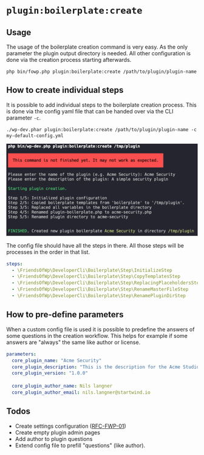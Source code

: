 # `plugin:boilerplate:create`

## Usage

The usage of the boilerplate creation command is very easy. As the only parameter the plugin output directory is needed. All other configuration is done via the creation process starting afterwards.

```shell
php bin/fowp.php plugin:boilerplate:create /path/to/plugin/plugin-name
```

## How to create individual steps

It is possible to add individual steps to the boilerplate creation process. This is done via the config yaml file that can be handed over via the CLI parameter `-c`.

````shell
./wp-dev.phar plugin:boilerplate:create /path/to/plugin/plugin-name -c my-default-config.yml
````

![CLI Output](../images/boilerplate.png)


The config file should have all the steps in there. All those steps will be processes in the order in that list. 

```yaml
steps:
  - \FriendsOfWp\DeveloperCli\Boilerplate\Step\InitializeStep
  - \FriendsOfWp\DeveloperCli\Boilerplate\Step\CopyTemplatesStep
  - \FriendsOfWp\DeveloperCli\Boilerplate\Step\ReplacingPlaceholdersStep
  - \FriendsOfWp\DeveloperCli\Boilerplate\Step\RenameMasterFileStep
  - \FriendsOfWp\DeveloperCli\Boilerplate\Step\RenamePluginDirStep

```

## How to pre-define parameters
When a custom config file is used it is possible to predefine the answers of some questions in the creation workflow. This helps for example if some answers are "always" the same like author or license. 

```yaml
parameters:
  core_plugin_name: "Acme Security"
  core_plugin_description: "This is the description for the Acme Studios Security plugin."
  core_plugin_version: "1.0.0"

  core_plugin_author_name: Nils langner
  core_plugin_author_email: nils.langner@startwind.io
```

## Todos

- Create settings configuration ([RFC-FWP-01](https://github.com/friends-of-wp/rfc-fwp-01-settings))
- Create empty plugin admin pages
- Add author to plugin questions
- Extend config file to prefill "questions" (like author).

